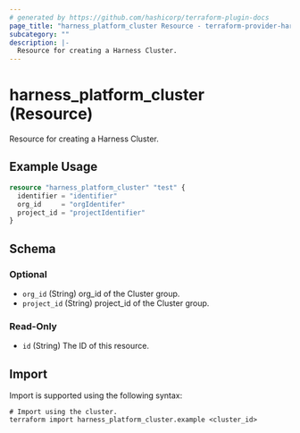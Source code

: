 ```yaml
---
# generated by https://github.com/hashicorp/terraform-plugin-docs
page_title: "harness_platform_cluster Resource - terraform-provider-harness"
subcategory: ""
description: |-
  Resource for creating a Harness Cluster.
---
```


# harness_platform_cluster (Resource)

Resource for creating a Harness Cluster.

## Example Usage

```terraform
resource "harness_platform_cluster" "test" {
  identifier = "identifier"
  org_id     = "orgIdentifer"
  project_id = "projectIdentifier"
}
```

<!-- schema generated by tfplugindocs -->
## Schema

### Optional

- `org_id` (String) org_id of the Cluster group.
- `project_id` (String) project_id of the Cluster group.

### Read-Only

- `id` (String) The ID of this resource.

## Import

Import is supported using the following syntax:

```shell
# Import using the cluster.
terraform import harness_platform_cluster.example <cluster_id>
```
